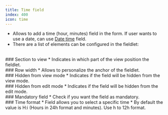```yaml
---
title: Time field
index: 400
icon: time
---
```

* Allows to add a time (hour, minutes) field in the form. If user wants to use a date, can use [Date time](Rules/Palette/Fieldlets/Datefield) field.
* There are a list of elements can be configured in the fieldlet:

<br />
### Section to view
* Indicates in which part of the view position the fieldlet.

<br />
### Row width
* Allows to personalize the anchor of the fieldlet.

<br />
### Hidden from view mode
* Indicates if the field will be hidden from the view mode.

<br />
### Hidden from edit mode
* Indicates if the field will be hidden from the edit mode.

<br />
### Mandatory field
* Check if you want the field as mandatory.

<br />
### Time format
* Field allows you to select a specific time
* By default the value is H:i (Hours in 24h format and minutes). Use h to 12h format.

